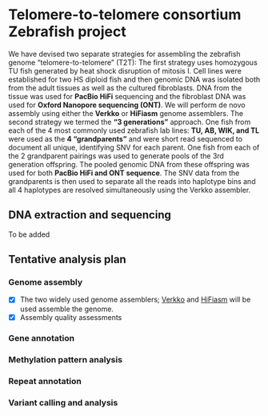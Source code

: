 # Telomere-to-telomere consortium Zebrafish project
We have devised two separate strategies for assembling the zebrafish genome “telomere-to-telomere” (T2T): The first strategy uses homozygous TU fish generated by heat shock disruption of mitosis I. Cell lines were established for two HS diploid fish and then genomic DNA was isolated both from the adult tissues as well as the cultured fibroblasts. DNA from the tissue was used for **PacBio HiFi** sequencing and the fibroblast DNA was used for **Oxford Nanopore sequencing (ONT)**. We will perform de novo assembly using either the **Verkko** or **HiFiasm** genome assemblers. The second strategy we termed the **“3 generations”** approach. One fish from each of the 4 most commonly used zebrafish lab lines: **TU, AB, WIK, and TL** were used as the **4 “grandparents”** and were short read sequenced to document all unique, identifying SNV for each parent. One fish from each of the 2 grandparent pairings was used to generate pools of the 3rd generation offspring. The pooled genomic DNA from these offspring was used for both **PacBio HiFi and ONT sequence**. The SNV data from the grandparents is then used to separate all the reads into haplotype bins and all 4 haplotypes are resolved simultaneously using the Verkko assembler.

## DNA extraction and sequencing
To be added

## Tentative analysis plan
### Genome assembly
- [x] The two widely used genome assemblers; [Verkko](https://github.com/marbl/verkko) and [HiFiasm](https://github.com/chhylp123/hifiasm) will be used assemble the genome.  
- [x] Assembly quality assessments

### Gene annotation

### Methylation pattern analysis

### Repeat annotation

### Variant calling and analysis

